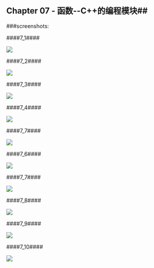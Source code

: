 ## Chapter 07 - 函数--C++的编程模块##

###screenshots:

####7_1####

![](https://github.com/PytLab/Cpp-Primer-Plus/blob/master/ch07/screenshots/7_1.gif)

####7_2####

![](https://github.com/PytLab/Cpp-Primer-Plus/blob/master/ch07/screenshots/7_2.gif)

####7_3####

![](https://github.com/PytLab/Cpp-Primer-Plus/blob/master/ch07/screenshots/7_3.gif)

####7_4####

![](https://github.com/PytLab/Cpp-Primer-Plus/blob/master/ch07/screenshots/7_4.gif)

####7_7####

![](https://github.com/PytLab/Cpp-Primer-Plus/blob/master/ch07/screenshots/7_5.gif)

####7_6####

![](https://github.com/PytLab/Cpp-Primer-Plus/blob/master/ch07/screenshots/7_6.gif)

####7_7####

![](https://github.com/PytLab/Cpp-Primer-Plus/blob/master/ch07/screenshots/7_7.gif)

####7_8####

![](https://github.com/PytLab/Cpp-Primer-Plus/blob/master/ch07/screenshots/7_8.gif)

####7_9####

![](https://github.com/PytLab/Cpp-Primer-Plus/blob/master/ch07/screenshots/7_9.gif)

####7_10####

![](https://github.com/PytLab/Cpp-Primer-Plus/blob/master/ch07/screenshots/7_10.gif)
